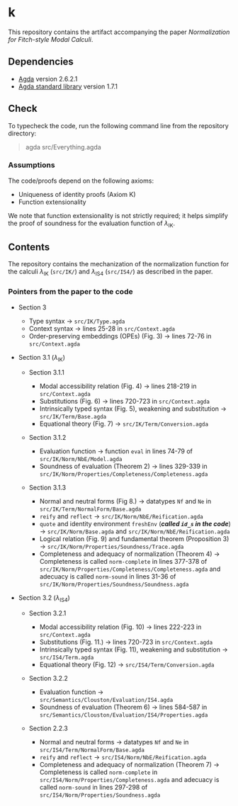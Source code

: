 # k

This repository contains the artifact accompanying the paper
*Normalization for Fitch-style Modal Calculi*.

## Dependencies

- [Agda](https://agda.readthedocs.io/en/v2.6.2.1/) version 2.6.2.1
- [Agda standard library](https://github.com/agda/agda-stdlib/) version 1.7.1

## Check

To typecheck the code, run the following command line from the
repository directory:

> agda src/Everything.agda

### Assumptions

The code/proofs depend on the following axioms:
  + Uniqueness of identity proofs (Axiom K)
  + Function extensionality

We note that function extensionality is not strictly required; it
helps simplify the proof of soundness for the evaluation function of
$λ_\text{IK}$.

## Contents

The repository contains the mechanization of the normalization
function for the calculi $λ_\text{IK}$ (`src/IK/`) and $λ_\text{IS4}$
(`src/IS4/`) as described in the paper.

### Pointers from the paper to the code

+ Section 3

  - Type syntax → `src/IK/Type.agda`
  - Context syntax → lines 25-28 in `src/Context.agda`
  - Order-preserving embeddings (OPEs) (Fig. 3) → lines 72-76 in `src/Context.agda`

+ Section 3.1 ($λ_\text{IK}$)

  - Section 3.1.1
    + Modal accessibility relation (Fig. 4) → lines 218-219 in `src/Context.agda`
    + Substitutions (Fig. 6) → lines 720-723 in `src/Context.agda`
    + Intrinsically typed syntax (Fig. 5), weakening and substitution → `src/IK/Term/Base.agda`
    + Equational theory (Fig. 7) → `src/IK/Term/Conversion.agda`

  - Section 3.1.2
    + Evaluation function → function `eval` in lines 74-79 of `src/IK/Norm/NbE/Model.agda`
    + Soundness of evaluation (Theorem 2) → lines 329-339 in `src/IK/Norm/Properties/Completeness/Completeness.agda`

  - Section 3.1.3
    + Normal and neutral forms (Fig 8.) → datatypes `Nf` and `Ne` in `src/IK/Term/NormalForm/Base.agda`
    + `reify` and `reflect` → `src/IK/Norm/NbE/Reification.agda`
    + `quote` and identity environment `freshEnv` (***called `id_s` in the code***) → `src/IK/Norm/Base.agda` and `src/IK/Norm/NbE/Reification.agda`
    + Logical relation (Fig. 9) and fundamental theorem (Proposition 3) → `src/IK/Norm/Properties/Soundness/Trace.agda`
    + Completeness and adequacy of normalization (Theorem 4) → Completeness is called `norm-complete` in lines 377-378 of `src/IK/Norm/Properties/Completeness/Completeness.agda` and adecuacy is called `norm-sound` in lines 31-36 of `src/IK/Norm/Properties/Soundness/Soundness.agda`

+ Section 3.2 ($λ_\text{IS4}$)

  - Section 3.2.1
    + Modal accessibility relation (Fig. 10) → lines 222-223 in `src/Context.agda`
    + Substitutions (Fig. 11.) → lines 720-723 in `src/Context.agda`
    + Intrinsically typed syntax (Fig. 11), weakening and substitution → `src/IS4/Term.agda`
    + Equational theory (Fig. 12) → `src/IS4/Term/Conversion.agda`

  - Section 3.2.2
    + Evaluation function → `src/Semantics/Clouston/Evaluation/IS4.agda`
    + Soundness of evaluation (Theorem 6) → lines 584-587 in `src/Semantics/Clouston/Evaluation/IS4/Properties.agda`

  - Section 2.2.3
    + Normal and neutral forms → datatypes `Nf` and `Ne` in `src/IS4/Term/NormalForm/Base.agda`
    + `reify` and `reflect` → `src/IS4/Norm/NbE/Reification.agda`
    + Completeness and adequacy of normalization (Theorem 7) → Completeness is called `norm-complete` in `src/IS4/Norm/Properties/Completeness.agda` and adecuacy is called `norm-sound` in lines 297-298 of `src/IS4/Norm/Properties/Soundness.agda`
